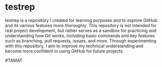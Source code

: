 # testrep
testrep is a repository I created for learning purposes and to explore GitHub and its various features more thoroughly. This repository is not intended for real project development, but rather serves as a sandbox for practicing and understanding how Git works, including basic commands and key features such as branching, pull requests, issues, and more. Through experimenting with this repository, I aim to improve my technical understanding and become more confident in using GitHub for future projects.

#TAMAT